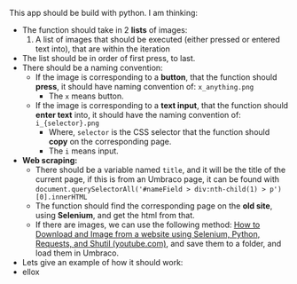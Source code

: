 This app should be build with python.
I am thinking:
- The function should take in 2 **lists** of images:
	1. A list of images that should be executed (either pressed or entered text into), that are within the iteration
- The list should be in order of first press, to last.
- There should be a naming convention:
	- If the image is corresponding to a **button**, that the function should **press**, it should have naming convention of:  `x_anything.png`
		- The `x` means button.
	- If the image is corresponding to a **text input**, that the function should **enter text** into, it should have the naming convention of: `i_{selector}.png`
		- Where, `selector` is the CSS selector that the function should **copy** on the corresponding page.
		- The `i` means input.
- **Web scraping:**
	- There should be a variable named `title`, and it will be the title of the current page, if this is from an Umbraco page, it can be found with `document.querySelectorAll('#nameField > div:nth-child(1) > p')[0].innerHTML`
	- The function should find the corresponding page on the **old site**, using **Selenium**, and get the html from that.
	- If there are images, we can use the following method: [How to Download and Image from a website using Selenium, Python, Requests, and Shutil (youtube.com)](https://www.youtube.com/watch?v=cb5q506qt_U), and save them to a folder, and load them in Umbraco.
- Lets give an example of how it should work:
- ellox
